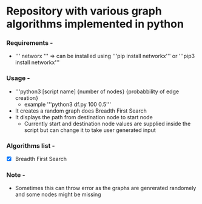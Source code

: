 # Repository with various graph algorithms implemented in python

### Requirements -
  - ''' networx ''' => can be installed using '''pip install networkx''' or '''pip3 install networkx'''
  
### Usage -
  - '''python3 [script name] {number of nodes} {probabbility of edge creation}
    - example '''python3 df.py 100 0.5'''
  - It creates a random graph does Breadth First Search 
  - It displays the path from destination node to start node
    - Currently start and destination node values are supplied inside the script but can change it to take user generated input
  

### Algorithms list -

- [x] Breadth First Search



### Note -
- Sometimes this can throw error as the graphs are genrerated randomely and some nodes might be missing
